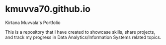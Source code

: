 # kmuvva70.github.io
Kirtana Muvvala's Portfolio

This is a repository that I have created to showcase skills, share projects, and track my progress in Data Analytics/Information Systems related topics.
